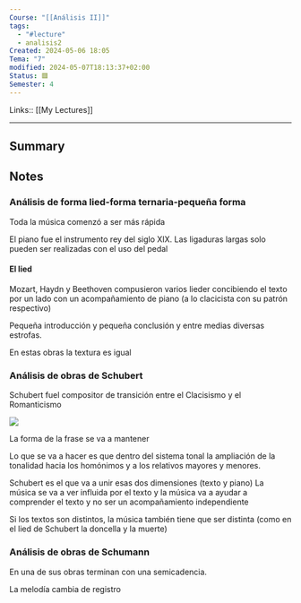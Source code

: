 ```yaml
---
Course: "[[Análisis II]]"
tags:
  - "#lecture"
  - analisis2
Created: 2024-05-06 18:05
Tema: "7"
modified: 2024-05-07T18:13:37+02:00
Status: 🟥
Semester: 4
---
```

Links:: [[My Lectures]]
___

## Summary

## Notes

### Análisis de forma lied-forma ternaria-pequeña forma

Toda la música comenzó a ser más rápida

El piano fue el instrumento rey del siglo XIX. Las ligaduras largas solo pueden ser realizadas con el uso del pedal
#### El lied

Mozart, Haydn y Beethoven compusieron varios lieder concibiendo el texto por un lado con un acompañamiento de piano (a lo clacicista con su patrón respectivo)

Pequeña introducción y pequeña conclusión y entre medias diversas estrofas.

En estas obras la textura es igual
### Análisis de obras de Schubert

Schubert fuel compositor de transición entre el Clacisismo y el Romanticismo

![](https://i.imgur.com/aimQZYM.png)

La forma de la frase se va a mantener

Lo que se va a hacer es que dentro del sistema tonal la ampliación de la tonalidad hacia los homónimos y a los relativos mayores y menores.

Schubert es el que va a unir esas dos dimensiones (texto y piano) La música se va a ver influida por el texto y la música va a ayudar a comprender el texto y no ser un acompañamiento independiente

Si los textos son distintos, la música también tiene que ser distinta (como en el lied de Schubert la doncella y la muerte)

### Análisis de obras de Schumann

En una de sus obras terminan con una semicadencia.

La melodía cambia de registro


